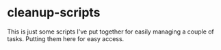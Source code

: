 # cleanup-scripts
This is just some scripts I've put together for easily managing a couple of tasks. Putting them here for easy access.

